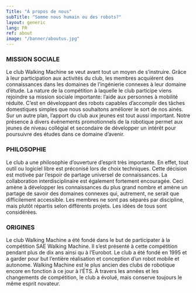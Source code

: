 ```yaml
---
Title: "À propos de nous"
subTitle: "Somme nous humain ou des robots?"
layout: generic
lang: FR
ref: about
image: "/banner/aboutus.jpg"
---
```


### MISSION SOCIALE
Le club Walking Machine se veut avant tout un moyen de s’instruire. Grâce à leur participation aux activités du club, les membres acquièrent des connaissances dans les domaines de l’ingénierie connexes à leur domaine d’étude. La nature de la compétition à laquelle le club participe viens rejoindre sa mission sociale importante: l’aide aux personnes à mobilité réduite. C’est en développant des robots capables d’accomplir des tâches domestiques simples que nous souhaitons améliorer le sort de nos ainés. Sur un autre plan, l’apport du club aux jeunes est tout aussi important. Notre présence à divers événements promotionnels de la robotique permet aux jeunes de niveau collégial et secondaire de développer un intérêt pour poursuivre des études dans ce domaine d’avenir. 

### PHILOSOPHIE
Le club a une philosophie d’ouverture d’esprit très importante. En effet, tout outil ou logiciel libre est préconisé lors de choix techniques. Cette décision est motivée par l’espoir de partage universel de connaissances. La collaboration interdisciplinaire est également fortement encouragée. Ceci amène à développer les connaissances du plus grand nombre et amène un partage de savoir des domaines connexes qui, autrement, ne serait que difficilement accessible. Les membres ne sont pas séparés par discipline, mais plutôt répartis selon différents projets. Les idées de tous sont considérées.

### ORIGINES
Le club Walking Machine a été fondé dans le but de participater à la compétition SAE Walking Machine. Il s’est présenté à cette compétition pendant plus de dix ans ainsi qu à l’Eurobot. Le club a été fondé en 1995 et a garder pour but l’entière réalisation et conception d’un robot mobile et autonome. Walking Machine est le plus ancien des clubs de robotique encore en fonction à ce jour à l’ÉTS. À travers les années et les changements de compétition, le club a évolué, mais conserve toujours le même esprit novateur.
